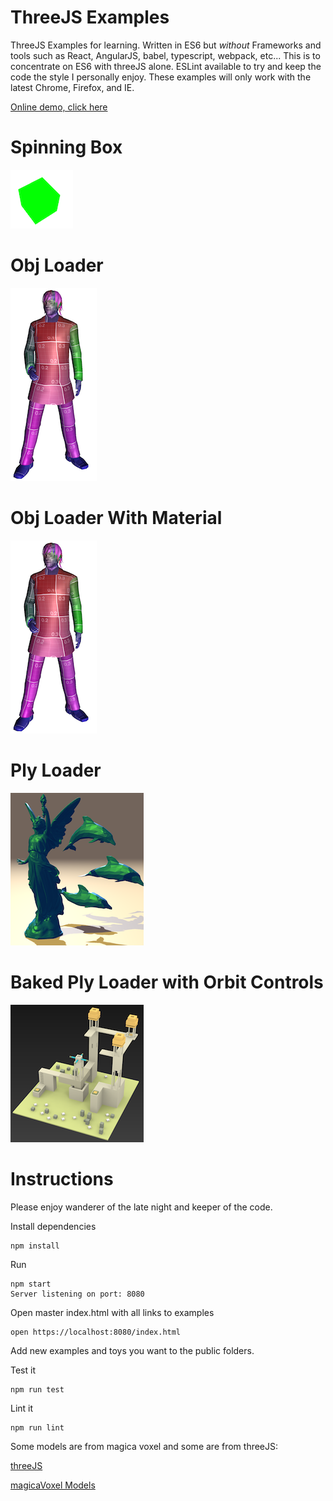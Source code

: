 ThreeJS Examples
=======

ThreeJS Examples for learning.  Written in ES6 but <i>without</i> 
Frameworks and tools such as React, AngularJS, babel, typescript,
webpack, etc...  This is to concentrate on ES6 with threeJS alone.
ESLint available to try and keep the code the style I personally enjoy.
These examples will only work with the latest Chrome, Firefox, and IE.

[Online demo, click here](https://rawgit.com/FrankHassanabad/threejs-examples-with-es6/master/public/index.html)

Spinning Box
=======

![Box](public/assets/box.png?raw=true)

Obj Loader
=======

![OBj Loader](public/assets/objloader.png?raw=true)

Obj Loader With Material
=======

![OBj Loader With Material](public/assets/objloader.png?raw=true)

Ply Loader
=======

![OBj Loader With Material](public/assets/poly.png?raw=true)

Baked Ply Loader with Orbit Controls
=======

![OBj Loader With Material](public/assets/bakedpoly.png?raw=true)

Instructions
=======

Please enjoy wanderer of the late night and keeper of the code.

Install dependencies
```
npm install
```

Run
```
npm start
Server listening on port: 8080
```

Open master index.html with all links to examples
```
open https://localhost:8080/index.html
```

Add new examples and toys you want to the public folders.

Test it
```
npm run test
```

Lint it
```
npm run lint
```

Some models are from magica voxel and some are from threeJS:

[threeJS](https://github.com/mrdoob/three.js/)

[magicaVoxel Models](https://github.com/ephtracy/voxel-model)


